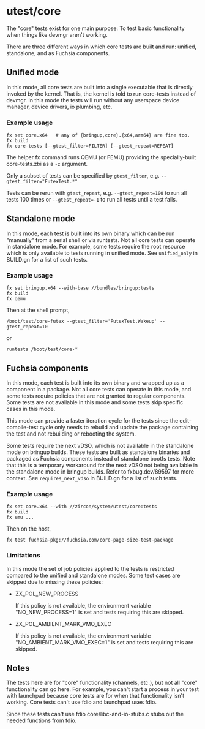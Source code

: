 # utest/core

The "core" tests exist for one main purpose:
To test basic functionality when things like devmgr aren't working.

There are three different ways in which core tests are built and run:
unified, standalone, and as Fuchsia components.

## Unified mode

In this mode, all core tests are built into a single executable that
is directly invoked by the kernel. That is, the kernel is told to run
core-tests instead of devmgr.  In this mode the tests will run without
any userspace device manager, device drivers, io plumbing, etc.

### Example usage

```
fx set core.x64   # any of {bringup,core}.{x64,arm64} are fine too.
fx build
fx core-tests [--gtest_filter=FILTER] [--gtest_repeat=REPEAT]
```

The helper fx command runs QEMU (or FEMU) providing the
specially-built core-tests.zbi as a `-z` argument.

Only a subset of tests can be specified by `gtest_filter`, e.g.
`--gtest_filter="FutexTest.*"`

Tests can be rerun with `gtest_repeat`, e.g.
`--gtest_repeat=100` to run all tests 100 times or
`--gtest_repeat=-1` to run all tests until a test fails.

## Standalone mode

In this mode, each test is built into its own binary which can be run
"manually" from a serial shell or via runtests.  Not all core tests
can operate in standalone mode.  For example, some tests require the
root resource which is only available to tests running in unified
mode.  See `unified_only` in BUILD.gn for a list of such tests.

### Example usage

```
fx set bringup.x64 --with-base //bundles/bringup:tests
fx build
fx qemu
```

Then at the shell prompt,

```
/boot/test/core-futex --gtest_filter='FutexTest.Wakeup' --gtest_repeat=10
```

or

```
runtests /boot/test/core-*
```

## Fuchsia components

In this mode, each test is built into its own binary and wrapped up as a
component in a package. Not all core tests can operate in this mode, and some
tests require policies that are not granted to regular components. Some tests
are not available in this mode and some tests skip specific cases in this mode.

This mode can provide a faster iteration cycle for the tests since the
edit-compile-test cycle only needs to rebuild and update the package containing
the test and not rebuilding or rebooting the system.

Some tests require the next vDSO, which is not available in the
standalone mode on bringup builds. These tests are built as standalone
binaries and packaged as Fuchsia components instead of standalone bootfs
tests. Note that this is a temporary workaround for the next vDSO not
being available in the standalone mode in bringup builds. Refer to
fxbug.dev/89597 for more context. See `requires_next_vdso` in BUILD.gn
for a list of such tests.


### Example usage

```
fx set core.x64 --with //zircon/system/utest/core:tests
fx build
fx emu ...
```

Then on the host,
```
fx test fuchsia-pkg://fuchsia.com/core-page-size-test-package
```

### Limitations

In this mode the set of job policies applied to the tests is restricted compared
to the unified and standalone modes. Some test cases are skipped due to missing
these policies:

* ZX_POL_NEW_PROCESS

  If this policy is not available, the environment variable "NO_NEW_PROCESS=1" is
set and tests requiring this are skipped.

* ZX_POL_AMBIENT_MARK_VMO_EXEC

  If this policy is not available, the environment variable
"NO_AMBIENT_MARK_VMO_EXEC=1" is set and tests requiring this are skipped.


## Notes

The tests here are for "core" functionality (channels, etc.), but
not all "core" functionality can go here.  For example, you can't
start a process in your test with launchpad because core tests are for
when that functionality isn't working.  Core tests can't use fdio and
launchpad uses fdio.

Since these tests can't use fdio core/libc-and-io-stubs.c stubs out the needed
functions from fdio.
